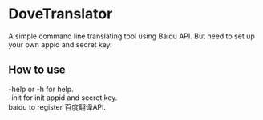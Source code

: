# DoveTranslator
A simple command line translating tool using Baidu API. But need to set up your own appid and secret key.

## How to use
-help or -h for help.<br>
-init for init appid and secret key.<br>
baidu to register 百度翻译API.<br>
